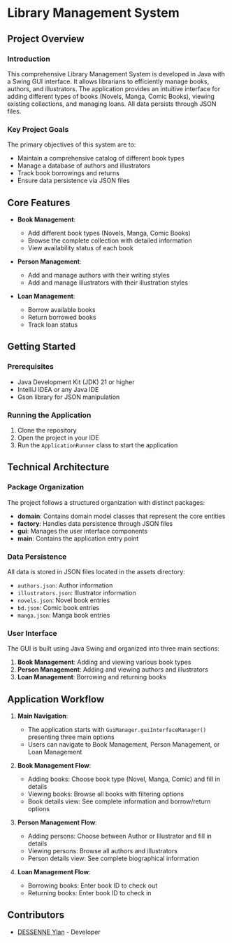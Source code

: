 # Library Management System

## Project Overview

### Introduction

This comprehensive Library Management System is developed in Java with a Swing GUI interface. It allows librarians to efficiently manage books, authors, and illustrators. The application provides an intuitive interface for adding different types of books (Novels, Manga, Comic Books), viewing existing collections, and managing loans. All data persists through JSON files.

### Key Project Goals

The primary objectives of this system are to:
- Maintain a comprehensive catalog of different book types
- Manage a database of authors and illustrators
- Track book borrowings and returns
- Ensure data persistence via JSON files

## Core Features

- **Book Management**:
    - Add different book types (Novels, Manga, Comic Books)
    - Browse the complete collection with detailed information
    - View availability status of each book

- **Person Management**:
    - Add and manage authors with their writing styles
    - Add and manage illustrators with their illustration styles

- **Loan Management**:
    - Borrow available books
    - Return borrowed books
    - Track loan status

## Getting Started

### Prerequisites

- Java Development Kit (JDK) 21 or higher
- IntelliJ IDEA or any Java IDE
- Gson library for JSON manipulation

### Running the Application

1. Clone the repository
2. Open the project in your IDE
3. Run the `ApplicationRunner` class to start the application

## Technical Architecture

### Package Organization

The project follows a structured organization with distinct packages:

- **domain**: Contains domain model classes that represent the core entities
- **factory**: Handles data persistence through JSON files
- **gui**: Manages the user interface components
- **main**: Contains the application entry point

### Data Persistence

All data is stored in JSON files located in the assets directory:
- `authors.json`: Author information
- `illustrators.json`: Illustrator information
- `novels.json`: Novel book entries
- `bd.json`: Comic book entries
- `manga.json`: Manga book entries

### User Interface

The GUI is built using Java Swing and organized into three main sections:
1. **Book Management**: Adding and viewing various book types
2. **Person Management**: Adding and viewing authors and illustrators
3. **Loan Management**: Borrowing and returning books

## Application Workflow

1. **Main Navigation**:
    - The application starts with `GuiManager.guiInterfaceManager()` presenting three main options
    - Users can navigate to Book Management, Person Management, or Loan Management

2. **Book Management Flow**:
    - Adding books: Choose book type (Novel, Manga, Comic) and fill in details
    - Viewing books: Browse all books with filtering options
    - Book details view: See complete information and borrow/return options

3. **Person Management Flow**:
    - Adding persons: Choose between Author or Illustrator and fill in details
    - Viewing persons: Browse all authors and illustrators
    - Person details view: See complete biographical information

4. **Loan Management Flow**:
    - Borrowing books: Enter book ID to check out
    - Returning books: Enter book ID to check in

## Contributors

* [DESSENNE Ylan](https://github.com/Torolgo) - Developer